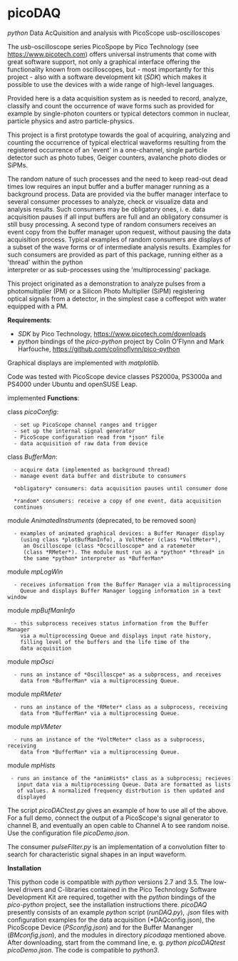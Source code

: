 # picoDAQ

*python* Data AcQuisition and analysis with PicoScope usb-oscilloscopes

The *usb*-oscilloscope series PicoSpope by Pico Technology 
(see https://www.picotech.com)
offers universal instruments that come with great software support, not only a graphical interface offering the functionality known from oscilloscopes, 
but - most importantly for this project - also with a software development kit
(*SDK*) which makes it possible to use the devices with a wide range of
high-level languages. 

Provided here is a data acquisition system as is needed to record, 
analyze, classify and count the occurrence of wave forms such as provided 
for example by single-photon counters or typical detectors common in 
nuclear, particle physics and astro particle-physics.

This project is a first prototype towards the goal of acquiring,
analyzing and counting the occurrence of typical electrical waveforms
resulting from the registered occurrence of an 'event' in a one-channel,
single particle detector such as photo tubes, Geiger counters, avalanche
photo diodes or SiPMs.

The random nature of such processes and the need to keep read-out dead 
times low requires an input buffer and a buffer manager running as a 
background process. Data are provided via the buffer manager 
interface to several consumer processes to analyze, check or visualize 
data and analysis results. Such consumers may be obligatory ones, 
i. e. data acquisition pauses if all input buffers are full and an 
obligatory consumer is still busy processing. A second type of random 
consumers receives an event copy from the buffer manager upon request, 
without pausing the data acquisition process. Typical examples of 
random consumers are displays of a subset of the wave forms or of 
intermediate analysis results. Examples for such consumers are provided
as part of this package, running either as a 'thread' within the python  
interpreter or as sub-processes using the 'multiprocessing' package.


This project originated as a demonstration to analyze pulses from a 
photomultiplier (PM) or a Silicon Photo Multiplier (SiPM) registering  
optical signals from  a detector, in the simplest case a coffeepot
with water equipped with a PM. 


**Requirements**:

  - *SDK* by Pico Technology, https://www.picotech.com/downloads
  - *python* bindings of the *pico-python* project by Colin O'Flynn
    and Mark Harfouche, https://github.com/colinoflynn/pico-python

  Graphical displays are implemented with *matplotlib*.

  Code was tested with PicoScope device classes PS2000a, PS3000a and 
  PS4000 under Ubuntu and openSUSE Leap.


implemented **Functions**:

   class *picoConfig*:

      - set up PicoScope channel ranges and trigger
      - set up the internal signal generator
      - PicoScope configuration read from *json* file
      - data acquisition of raw data from device

  class *BufferMan*:

      - acquire data (implemented as background thread)
      - manage event data buffer and distribute to consumers

      *obligatory* consumers: data acquisition pauses until consumer done

      *random* consumers: receive a copy of one event, data acquisition 
      continues

  module *AnimatedInstruments* (deprecated, to be removed soon)

      - examples of animated graphical devices: a Buffer Manager display
        (using class *plotBufManInfo), a VoltMeter (class *VoltMeter*),
         an Oscilloscope (class *Ocscilloscope* and a ratemeter
         (class *RMeter*). The module must run as a *python* *thread* in
         the same *python* interpreter as *BufferMan*

  module *mpLogWin* 

      - receives information from the Buffer Manager via a multiprocessing 
        Queue and displays Buffer Manager logging information in a text window 

  module *mpBufManInfo*
  
      - this subprocess receives status information from the Buffer Manager  
        via a multiprocessing Queue and displays input rate history,   
        filling level of the buffers and the life time of the  
        data acquisition 
      
  module *mpOsci*

      - runs an instance of *Oscilloscpe* as a subprocess, and receives
        data from *BufferMan* via a multiprocessing Queue.

  module *mpRMeter* 

      - runs an instance of the *RMeter* class as a subprocess, receiving
        data from *BufferMan* via a multiprocessing Queue.

  module *mpVMeter* 

      - runs an instance of the *VoltMeter* class as a subprocess, receiving
        data from *BufferMan* via a multiprocessing Queue.

  module *mpHists* 
    
     - runs an instance of the *animHists* class as a subprocess; recieves  
       input data via a multiprocessing Queue. Data are formatted as lists  
       of values. A normalized frequency distrbution is then updated and    
       displayed
       

The script *picoDACtest.py* gives an example of how to use all of the above. 
For a full demo, connect the output of a PicoScope's signal generator to 
channel B, and eventually an open cable to Channel A to see random noise. 
Use the configuration file *picoDemo.json*. 

The consumer *pulseFilter.py* is an implementation of a convolution 
filter to search for characteristic signal shapes in an input waveform. 


**Installation**

This python code is compatible with *python* versions 2.7 and 3.5.
The low-level drivers and C-libraries contained in the Pico Technology
Software Development Kit are required, together with the *python* bindings
of the *pico-python* project, see the installation instructions there.
*picoDAQ* presently consists of an example *python* script (*runDAQ.py*),
*.json* files with configuration examples for the data acquisition
(*DAQconfig.json), the PicoScope Device (*PSconfig.json*) and for the 
Buffer Mananger (*BMconfig.json*), and the modules in directory *picodaqa* 
mentioned above. After downloading, start from the command line, e. g. 
*python picoDAQtest picoDemo.json*. The code is compatible to *python3*.

